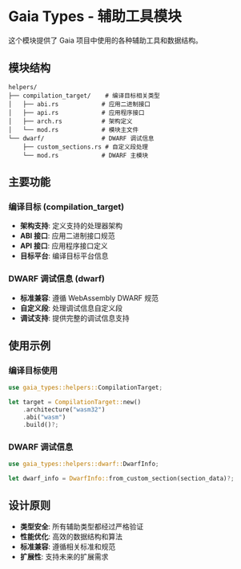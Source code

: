 # Gaia Types - 辅助工具模块

这个模块提供了 Gaia 项目中使用的各种辅助工具和数据结构。

## 模块结构

```text
helpers/
├── compilation_target/    # 编译目标相关类型
│   ├── abi.rs            # 应用二进制接口
│   ├── api.rs            # 应用程序接口
│   ├── arch.rs           # 架构定义
│   └── mod.rs            # 模块主文件
└── dwarf/                # DWARF 调试信息
    ├── custom_sections.rs # 自定义段处理
    └── mod.rs            # DWARF 主模块
```

## 主要功能

### 编译目标 (compilation_target)
- **架构支持**: 定义支持的处理器架构
- **ABI 接口**: 应用二进制接口规范
- **API 接口**: 应用程序接口定义
- **目标平台**: 编译目标平台信息

### DWARF 调试信息 (dwarf)
- **标准兼容**: 遵循 WebAssembly DWARF 规范
- **自定义段**: 处理调试信息自定义段
- **调试支持**: 提供完整的调试信息支持

## 使用示例

### 编译目标使用

```rust
use gaia_types::helpers::CompilationTarget;

let target = CompilationTarget::new()
    .architecture("wasm32")
    .abi("wasm")
    .build()?;
```

### DWARF 调试信息

```rust
use gaia_types::helpers::dwarf::DwarfInfo;

let dwarf_info = DwarfInfo::from_custom_section(section_data)?;
```

## 设计原则

- **类型安全**: 所有辅助类型都经过严格验证
- **性能优化**: 高效的数据结构和算法
- **标准兼容**: 遵循相关标准和规范
- **扩展性**: 支持未来的扩展需求